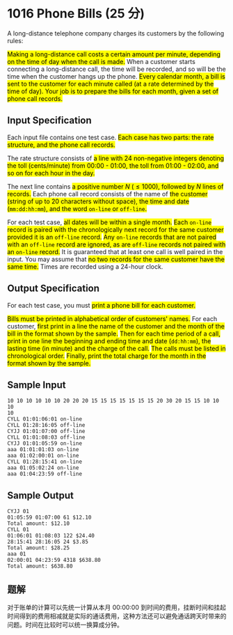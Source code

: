 # 1016 Phone Bills (25 分)

A long-distance telephone company charges its customers by the following rules:

<mark>Making a long-distance call costs a certain amount per minute, depending on the time of day when the call is made.</mark> When a customer starts connecting a long-distance call, the time will be recorded, and so will be the time when the customer hangs up the phone. <mark>Every calendar month, a bill is sent to the customer for each minute called (at a rate determined by the time of day). Your job is to prepare the bills for each month, given a set of phone call records.</mark>

## Input Specification

Each input file contains one test case. <mark>Each case has two parts: the rate structure, and the phone call records.</mark>

The rate structure consists of <mark>a line with 24 non-negative integers denoting the toll (cents/minute) from 00:00 - 01:00, the toll from 01:00 - 02:00, and so on for each hour in the day.</mark>

The next line contains <mark>a positive number $N$ ($≤1000$), followed by $N$ lines of records.</mark> Each phone call record consists of the name of <mark>the customer (string of up to 20 characters without space), the time and date (`mm:dd:hh:mm`), and the word `on-line` or `off-line`.</mark>

For each test case, <mark>all dates will be within a single month.</mark> <mark>Each `on-line` record is paired with the chronologically next record for the same customer provided it is an `off-line` record.</mark> <mark>Any `on-line` records that are not paired with an `off-line` record are ignored, as are `off-line` records not paired with an `on-line` record.</mark> It is guaranteed that at least one call is well paired in the input. You may assume that <mark>no two records for the same customer have the same time.</mark> Times are recorded using a 24-hour clock.

## Output Specification

For each test case, you must <mark>print a phone bill for each customer.</mark>

<mark>Bills must be printed in alphabetical order of customers' names.</mark> For each customer, <mark>first print in a line the name of the customer and the month of the bill in the format shown by the sample.</mark> <mark>Then for each time period of a call, print in one line the beginning and ending time and date (`dd:hh:mm`), the lasting time (in minute) and the charge of the call.</mark> <mark>The calls must be listed in chronological order.</mark> <mark>Finally, print the total charge for the month in the format shown by the sample.</mark>

## Sample Input

    10 10 10 10 10 10 20 20 20 15 15 15 15 15 15 15 20 30 20 15 15 10 10 10
    10
    CYLL 01:01:06:01 on-line
    CYLL 01:28:16:05 off-line
    CYJJ 01:01:07:00 off-line
    CYLL 01:01:08:03 off-line
    CYJJ 01:01:05:59 on-line
    aaa 01:01:01:03 on-line
    aaa 01:02:00:01 on-line
    CYLL 01:28:15:41 on-line
    aaa 01:05:02:24 on-line
    aaa 01:04:23:59 off-line

## Sample Output

    CYJJ 01
    01:05:59 01:07:00 61 $12.10
    Total amount: $12.10
    CYLL 01
    01:06:01 01:08:03 122 $24.40
    28:15:41 28:16:05 24 $3.85
    Total amount: $28.25
    aaa 01
    02:00:01 04:23:59 4318 $638.80
    Total amount: $638.80

## 题解

对于账单的计算可以先统一计算从本月 00:00:00 到时间的费用，挂断时间和挂起时间得到的费用相减就是实际的通话费用，这种方法还可以避免通话跨天时带来的问题。时间在比较时可以统一换算成分钟。
